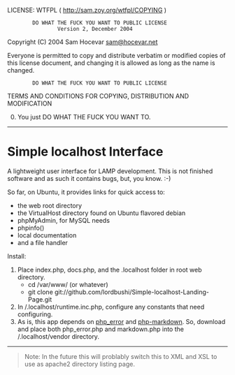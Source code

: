 LICENSE: WTFPL ( http://sam.zoy.org/wtfpl/COPYING )

            DO WHAT THE FUCK YOU WANT TO PUBLIC LICENSE
                    Version 2, December 2004

 Copyright (C) 2004 Sam Hocevar <sam@hocevar.net>

 Everyone is permitted to copy and distribute verbatim or modified
 copies of this license document, and changing it is allowed as long
 as the name is changed.

            DO WHAT THE FUCK YOU WANT TO PUBLIC LICENSE
   TERMS AND CONDITIONS FOR COPYING, DISTRIBUTION AND MODIFICATION

  0. You just DO WHAT THE FUCK YOU WANT TO.
  
***

Simple localhost Interface
==========================

A lightweight user interface for LAMP development. This is not finished software and as such it contains bugs, but, you know. :-)

So far, on Ubuntu, it provides links for quick access to:

+ the web root directory 
+ the VirtualHost directory found on Ubuntu flavored debian
+ phpMyAdmin, for MySQL needs
+ phpinfo()
+ local documentation
+ and a file handler

Install:

1. Place index.php, docs.php, and the .localhost folder in root web directory.
   + cd /var/www/ (or whatever)
   + git clone git://github.com/lordbushi/Simple-localhost-Landing-Page.git
2. In /.localhost/runtime.inc.php, configure any constants that need configuring.
3. As is, this app depends on [php_error](http://phperror.net/) and [php-markdown](http://michelf.com/projects/php-markdown/). So, download and place both php_error.php and markdown.php into the /.localhost/vendor directory.

------------------------------------------------------------------------------------
> Note: In the future this will problably switch this to XML and XSL to use as apache2 directory listing page.


